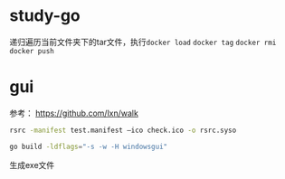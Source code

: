 # study-go

递归遍历当前文件夹下的tar文件，执行`docker load` `docker tag` `docker rmi` `docker push`

# gui

参考： https://github.com/lxn/walk

```bash
rsrc -manifest test.manifest –ico check.ico -o rsrc.syso

go build -ldflags="-s -w -H windowsgui"
```
生成exe文件
